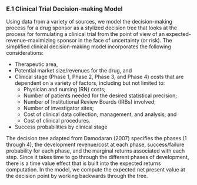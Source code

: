 ### E.1 Clinical Trial Decision-making Model

Using data from a variety of sources, we model the decision-making process for a drug sponsor as a stylized decision tree that looks at the process for formulating a clinical trial from the point of view of an expected-revenue-maximizing sponsor in the face of uncertainty (or risk). The simplified clinical decision-making model incorporates the following considerations:

- Therapeutic area,
- Potential market size/revenues for the drug, and
- Clinical stage (Phase 1, Phase 2, Phase 3, and Phase 4) costs that are dependent on a variety of factors, including but not limited to:
    - Physician and nursing (RN) costs;
    - Number of patients needed for the desired statistical precision;
    - Number of Institutional Review Boards (IRBs) involved;
    - Number of investigator sites;
    - Cost of clinical data collection, management, and analysis; and
    - Cost of clinical procedures.
- Success probabilities by clinical stage

The decision tree adapted from Damodaran (2007) specifies the phases (1 through 4), the development revenue/cost at each phase, success/failure probability for each phase, and the marginal returns associated with each step. Since it takes time to go through the different phases of development, there is a time value effect that is built into the expected returns computation. In the model, we compute the expected net present value at the decision point by working backwards through the tree.


